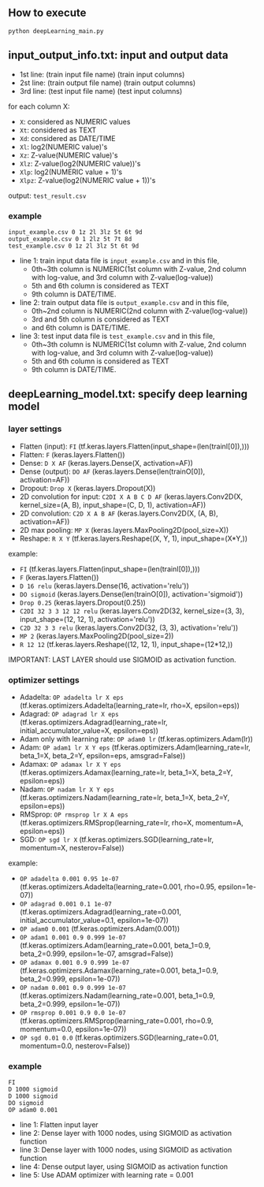 ## How to execute ##
```python deepLearning_main.py```

## input_output_info.txt: input and output data ##
* 1st line: (train input file name) (train input columns)
* 2st line: (train output file name) (train output columns)
* 3rd line: (test input file name) (test input columns)

for each column X:
* ```X```: considered as NUMERIC values
* ```Xt```: considered as TEXT
* ```Xd```: considered as DATE/TIME
* ```Xl```: log2(NUMERIC value)'s
* ```Xz```: Z-value(NUMERIC value)'s
* ```Xlz```: Z-value(log2(NUMERIC value))'s
* ```Xlp```: log2(NUMERIC value + 1)'s
* ```Xlpz```: Z-value(log2(NUMERIC value + 1))'s

output:
```test_result.csv```

### example ###
```
input_example.csv 0 1z 2l 3lz 5t 6t 9d
output_example.csv 0 1 2lz 5t 7t 8d
test_example.csv 0 1z 2l 3lz 5t 6t 9d
```

* line 1: train input data file is ```input_example.csv``` and in this file,
  * 0th~3th column is NUMERIC(1st column with Z-value, 2nd column with log-value, and 3rd column with Z-value(log-value))
  * 5th and 6th column is considered as TEXT
  * 9th column is DATE/TIME.
* line 2: train output data file is ```output_example.csv``` and in this file,
  * 0th~2nd column is NUMERIC(2nd column with Z-value(log-value))
  * 3rd and 5th column is considered as TEXT
  * and 6th column is DATE/TIME.
* line 3: test input data file is ```test_example.csv``` and in this file,
  * 0th~3th column is NUMERIC(1st column with Z-value, 2nd column with log-value, and 3rd column with Z-value(log-value))
  * 5th and 6th column is considered as TEXT
  * 9th column is DATE/TIME.

## deepLearning_model.txt: specify deep learning model ##
### layer settings ###
* Flatten (input): ```FI``` (tf.keras.layers.Flatten(input_shape=(len(trainI[0]),)))
* Flatten: ```F``` (keras.layers.Flatten())
* Dense: ```D X AF``` (keras.layers.Dense(X, activation=AF))
* Dense (output): ```DO AF``` (keras.layers.Dense(len(trainO[0]), activation=AF))
* Dropout: ```Drop X``` (keras.layers.Dropout(X))
* 2D convolution for input: ```C2DI X A B C D AF``` (keras.layers.Conv2D(X, kernel_size=(A, B), input_shape=(C, D, 1), activation=AF))
* 2D convolution: ```C2D X A B AF``` (keras.layers.Conv2D(X, (A, B), activation=AF))
* 2D max pooling:  ```MP X``` (keras.layers.MaxPooling2D(pool_size=X))
* Reshape: ```R X Y``` (tf.keras.layers.Reshape((X, Y, 1), input_shape=(X*Y,))

example:
* ```FI``` (tf.keras.layers.Flatten(input_shape=(len(trainI[0]),)))
* ```F``` (keras.layers.Flatten())
* ```D 16 relu``` (keras.layers.Dense(16, activation='relu'))
* ```DO sigmoid``` (keras.layers.Dense(len(trainO[0]), activation='sigmoid'))
* ```Drop 0.25``` (keras.layers.Dropout(0.25))
* ```C2DI 32 3 3 12 12 relu``` (keras.layers.Conv2D(32, kernel_size=(3, 3), input_shape=(12, 12, 1), activation='relu'))
* ```C2D 32 3 3 relu``` (keras.layers.Conv2D(32, (3, 3), activation='relu'))
* ```MP 2``` (keras.layers.MaxPooling2D(pool_size=2))
* ```R 12 12``` (tf.keras.layers.Reshape((12, 12, 1), input_shape=(12*12,))

IMPORTANT: LAST LAYER should use SIGMOID as activation function.

### optimizer settings ###
* Adadelta: ```OP adadelta lr X eps``` (tf.keras.optimizers.Adadelta(learning_rate=lr, rho=X, epsilon=eps))
* Adagrad: ```OP adagrad lr X eps``` (tf.keras.optimizers.Adagrad(learning_rate=lr, initial_accumulator_value=X, epsilon=eps))
* Adam only with learning rate: ```OP adam0 lr``` (tf.keras.optimizers.Adam(lr))
* Adam: ```OP adam1 lr X Y eps``` (tf.keras.optimizers.Adam(learning_rate=lr, beta_1=X, beta_2=Y, epsilon=eps, amsgrad=False))
* Adamax: ```OP adamax lr X Y eps``` (tf.keras.optimizers.Adamax(learning_rate=lr, beta_1=X, beta_2=Y, epsilon=eps))
* Nadam: ```OP nadam lr X Y eps``` (tf.keras.optimizers.Nadam(learning_rate=lr, beta_1=X, beta_2=Y, epsilon=eps))
* RMSprop: ```OP rmsprop lr X A eps``` (tf.keras.optimizers.RMSprop(learning_rate=lr, rho=X, momentum=A, epsilon=eps))
* SGD: ```OP sgd lr X``` (tf.keras.optimizers.SGD(learning_rate=lr, momentum=X, nesterov=False))

example:
* ```OP adadelta 0.001 0.95 1e-07``` (tf.keras.optimizers.Adadelta(learning_rate=0.001, rho=0.95, epsilon=1e-07))
* ```OP adagrad 0.001 0.1 1e-07``` (tf.keras.optimizers.Adagrad(learning_rate=0.001, initial_accumulator_value=0.1, epsilon=1e-07))
* ```OP adam0 0.001``` (tf.keras.optimizers.Adam(0.001))
* ```OP adam1 0.001 0.9 0.999 1e-07``` (tf.keras.optimizers.Adam(learning_rate=0.001, beta_1=0.9, beta_2=0.999, epsilon=1e-07, amsgrad=False))
* ```OP adamax 0.001 0.9 0.999 1e-07``` (tf.keras.optimizers.Adamax(learning_rate=0.001, beta_1=0.9, beta_2=0.999, epsilon=1e-07))
* ```OP nadam 0.001 0.9 0.999 1e-07``` (tf.keras.optimizers.Nadam(learning_rate=0.001, beta_1=0.9, beta_2=0.999, epsilon=1e-07))
* ```OP rmsprop 0.001 0.9 0.0 1e-07``` (tf.keras.optimizers.RMSprop(learning_rate=0.001, rho=0.9, momentum=0.0, epsilon=1e-07))
* ```OP sgd 0.01 0.0``` (tf.keras.optimizers.SGD(learning_rate=0.01, momentum=0.0, nesterov=False))

### example ###
```
FI
D 1000 sigmoid
D 1000 sigmoid
DO sigmoid
OP adam0 0.001
```

* line 1: Flatten input layer
* line 2: Dense layer with 1000 nodes, using SIGMOID as activation function
* line 3: Dense layer with 1000 nodes, using SIGMOID as activation function
* line 4: Dense output layer, using SIGMOID as activation function
* line 5: Use ADAM optimizer with learning rate = 0.001 
